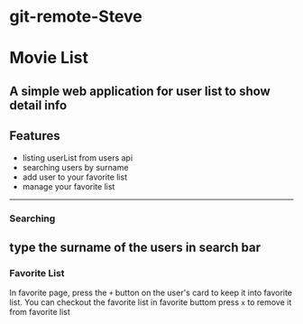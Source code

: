 # git-remote-Steve

# Movie List
A simple web application for user list to show detail info  
---
## Features
- listing userList from users api
- searching users by surname
- add user to your favorite list
- manage your favorite list
---
### Searching
type the surname of the users in search bar
---
### Favorite List
In favorite page, press the `+` button on the user's card to keep it into favorite list.
You can checkout the favorite list in favorite buttom
press `x` to remove it from favorite list
